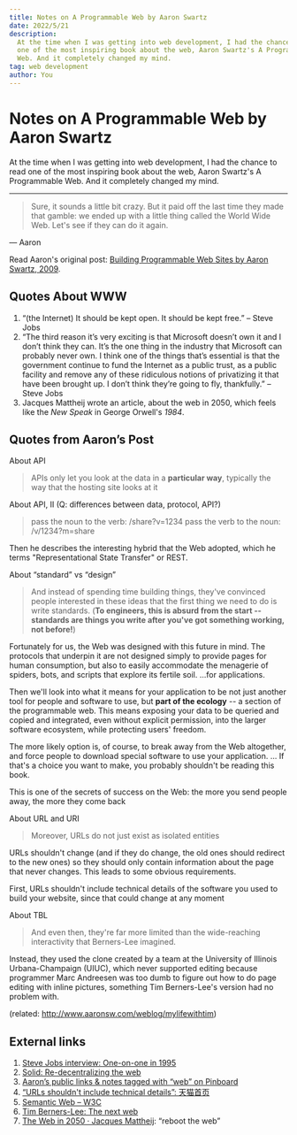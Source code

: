 ```yaml
---
title: Notes on A Programmable Web by Aaron Swartz
date: 2022/5/21
description:
  At the time when I was getting into web development, I had the chance to read
  one of the most inspiring book about the web, Aaron Swartz's A Programmable
  Web. And it completely changed my mind.
tag: web development
author: You
---
```


# Notes on A Programmable Web by Aaron Swartz

At the time when I was getting into web development, I had the chance to read
one of the most inspiring book about the web, Aaron Swartz's A Programmable Web.
And it completely changed my mind.

---

> Sure, it sounds a little bit crazy. But it paid off the last time they made
> that gamble: we ended up with a little thing called the World Wide Web. Let's
> see if they can do it again.

— Aaron

Read Aaron's original post:
[Building Programmable Web Sites by Aaron Swartz, 2009](http://www.cs.rpi.edu/~hendler/ProgrammableWebSwartz2009.html).

## Quotes About WWW

1. “(the Internet) It should be kept open. It should be kept free.” – Steve Jobs
2. “The third reason it’s very exciting is that Microsoft doesn’t own it and I
   don’t think they can. It’s the one thing in the industry that Microsoft can
   probably never own. I think one of the things that’s essential is that the
   government continue to fund the Internet as a public trust, as a public
   facility and remove any of these ridiculous notions of privatizing it that
   have been brought up. I don’t think they’re going to fly, thankfully.” –
   Steve Jobs
3. Jacques Mattheij wrote an article, about the web in 2050, which feels like
   the *New Speak* in George Orwell's _1984_.

## Quotes from Aaron’s Post

About API

> APIs only let you look at the data in a **particular way**, typically the way
> that the hosting site looks at it

About API, II (Q: differences between data, protocol, API?)

> pass the noun to the verb: /share?v=1234 pass the verb to the noun:
> /v/1234?m=share

Then he describes the interesting hybrid that the Web adopted, which he terms
"Representational State Transfer" or REST.

About “standard” vs “design”

> And instead of spending time building things, they've convinced people
> interested in these ideas that the first thing we need to do is write
> standards. (**To engineers, this is absurd from the start -- standards are
> things you write after you've got something working, not before!**)

Fortunately for us, the Web was designed with this future in mind. The protocols
that underpin it are not designed simply to provide pages for human consumption,
but also to easily accommodate the menagerie of spiders, bots, and scripts that
explore its fertile soil. ...for applications.

Then we'll look into what it means for your application to be not just another
tool for people and software to use, but **part of the ecology** -- a section of
the programmable web. This means exposing your data to be queried and copied and
integrated, even without explicit permission, into the larger software
ecosystem, while protecting users' freedom.

The more likely option is, of course, to break away from the Web altogether, and
force people to download special software to use your application. ... If that's
a choice you want to make, you probably shouldn't be reading this book.

This is one of the secrets of success on the Web: the more you send people away,
the more they come back

About URL and URI

> Moreover, URLs do not just exist as isolated entities

URLs shouldn't change (and if they do change, the old ones should redirect to
the new ones) so they should only contain information about the page that never
changes. This leads to some obvious requirements.

First, URLs shouldn't include technical details of the software you used to
build your website, since that could change at any moment

About TBL

> And even then, they're far more limited than the wide-reaching interactivity
> that Berners-Lee imagined.

Instead, they used the clone created by a team at the University of Illinois
Urbana-Champaign (UIUC), which never supported editing because programmer Marc
Andreesen was too dumb to figure out how to do page editing with inline
pictures, something Tim Berners-Lee's version had no problem with.

(related: http://www.aaronsw.com/weblog/mylifewithtim)

## External links

1. [Steve Jobs interview: One-on-one in 1995](http://www.computerworld.com/article/2498543/it-management/steve-jobs-interview--one-on-one-in-1995.html?page=8)
2. [Solid: Re-decentralizing the web](https://solid.mit.edu/)
3. [Aaron’s public links & notes tagged with “web” on Pinboard](https://pinboard.in/u:aaronsw/t:web)
4. [“URLs shouldn't include technical details”: 天猫首页](https://www.zhihu.com/question/54777923/answer/141058259)
5. [Semantic Web – W3C](https://www.w3.org/standards/semanticweb)
6. [Tim Berners-Lee: The next web](https://www.ted.com/talks/tim_berners_lee_on_the_next_web)
7. [The Web in 2050 · Jacques Mattheij](https://jacquesmattheij.com/the-web-in-2050):
   “reboot the web”
